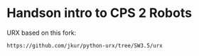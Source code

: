 # Handson intro to CPS 2 Robots
URX based on this fork:
```
https://github.com/jkur/python-urx/tree/SW3.5/urx
```